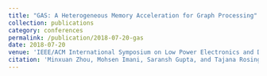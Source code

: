 ```yaml
---
title: "GAS: A Heterogeneous Memory Acceleration for Graph Processing"
collection: publications
category: conferences
permalink: /publication/2018-07-20-gas
date: 2018-07-20
venue: 'IEEE/ACM International Symposium on Low Power Electronics and Design (ISLPED)'
citation: 'Minxuan Zhou, Mohsen Imani, Saransh Gupta, and Tajana Rosing, “GAS: A Heterogeneous Memory Acceleration for Graph Processing”, IEEE/ACM International Symposium on Low Power Electronics and Design (ISLPED), 2018.'
---
```

